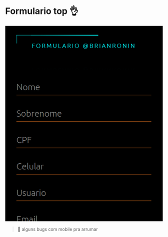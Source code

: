 # Formulario top :ok_hand:

![formulario](Formulario.gif)
>:bug: alguns bugs com mobile pra arrumar
